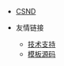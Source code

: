 <!-- 导航栏_navbar.md -->

- [CSND](https://blog.csdn.net/qq_73408594?type=blog)

- 友情链接
  - [技术支持](https://space.bilibili.com/1100962821)
  - [模板源码](http://doc.ifyzx.com/#/./docs/Docsify/docsify)
